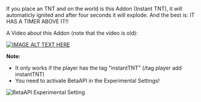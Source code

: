 If you place an TNT and on the world is this Addon (Instant TNT), it will automaticly ignited and after four seconds it will explode. And the best is: IT HAS A TIMER ABOVE IT!!


A Video about this Addon (note that the video is old):

[![IMAGE ALT TEXT HERE](https://img.youtube.com/vi/BnzswD6rMtY/0.jpg)](https://www.youtube.com/watch?v=BnzswD6rMtY)


**Note:**
- It only works if the player has the tag "instantTNT" (/tag player add instantTNT)
- You need to activate BetaAPI in the Experimental Settings!

![BetaAPI Experimental Setting](https://api.mcpedl.com/storage/submissions/165965/images/11940-run-command-on-item-use_2.png)